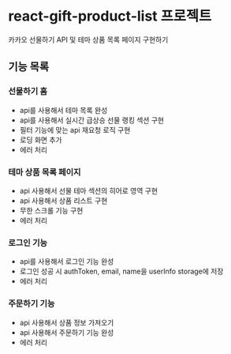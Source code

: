 # react-gift-product-list 프로젝트

카카오 선물하기 API 및 테마 상품 목록 페이지 구현하기

## 기능 목록

### 선물하기 홈

- api를 사용해서 테마 목록 완성
- api를 사용해서 실시간 급상승 선물 랭킹 섹션 구현
- 필터 기능에 맞는 api 재요청 로직 구현
- 로딩 화면 추가
- 에러 처리

### 테마 상품 목록 페이지

- api 사용해서 선물 테마 섹션의 히어로 영역 구현
- api 사용해서 상품 리스트 구현
- 무한 스크롤 기능 구현
- 에러 처리

### 로그인 기능

- api를 사용해서 로그인 기능 완성
- 로그인 성공 시 authToken, email, name을 userInfo storage에 저장
- 에러 처리

### 주문하기 기능

- api 사용해서 상품 정보 가져오기
- api 사용해서 주문하기 기능 완성
- 에러 처리
